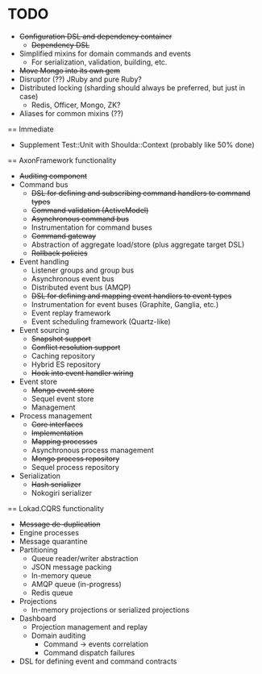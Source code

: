 # TODO

+ ~~Configuration DSL and dependency container~~
  + ~~Dependency DSL~~
+ Simplified mixins for domain commands and events
  + For serialization, validation, building, etc.
+ ~~Move Mongo into its own gem~~
+ Disruptor (??) JRuby and pure Ruby?
+ Distributed locking (sharding should always be preferred, but just in case)
  + Redis, Officer, Mongo, ZK?
+ Aliases for common mixins (??)

== Immediate

+ Supplement Test::Unit with Shoulda::Context (probably like 50% done)

== AxonFramework functionality

+ ~~Auditing component~~
+ Command bus
  + ~~DSL for defining and subscribing command handlers to command types~~
  + ~~Command validation (ActiveModel)~~
  + ~~Asynchronous command bus~~
  + Instrumentation for command buses
  + ~~Command gateway~~
  + Abstraction of aggregate load/store (plus aggregate target DSL)
  + ~~Rollback policies~~
+ Event handling
  + Listener groups and group bus
  + Asynchronous event bus
  + Distributed event bus (AMQP)
  + ~~DSL for defining and mapping event handlers to event types~~
  + Instrumentation for event buses (Graphite, Ganglia, etc.)
  + Event replay framework
  + Event scheduling framework (Quartz-like)
+ Event sourcing
  + ~~Snapshot support~~
  + ~~Conflict resolution support~~
  + Caching repository
  + Hybrid ES repository
  + ~~Hook into event handler wiring~~
+ Event store
  + ~~Mongo event store~~
  + Sequel event store
  + Management
+ Process management
  + ~~Core interfaces~~
  + ~~Implementation~~
  + ~~Mapping processes~~
  + Asynchronous process management
  + ~~Mongo process repository~~
  + Sequel process repository
+ Serialization
  + ~~Hash serializer~~
  + Nokogiri serializer

== Lokad.CQRS functionality

+ ~~Message de-duplication~~
+ Engine processes
+ Message quarantine
+ Partitioning
  + Queue reader/writer abstraction
  + JSON message packing
  + In-memory queue
  + AMQP queue (in-progress)
  + Redis queue
+ Projections
  + In-memory projections or serialized projections
+ Dashboard
  + Projection management and replay
  + Domain auditing
    + Command -> events correlation
    + Command dispatch failures
+ DSL for defining event and command contracts
